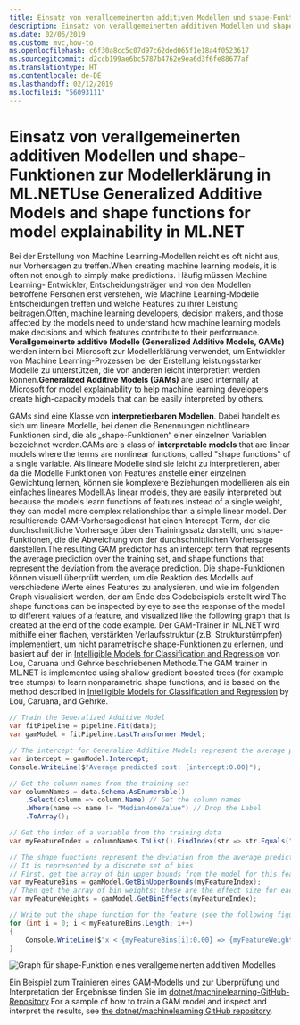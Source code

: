 ```yaml
---
title: Einsatz von verallgemeinerten additiven Modellen und shape-Funktionen zur Modellerklärung in ML.NET
description: Einsatz von verallgemeinerten additiven Modellen und shape-Funktionen zur Modellerklärung in ML.NET
ms.date: 02/06/2019
ms.custom: mvc,how-to
ms.openlocfilehash: c6f30a8cc5c07d97c62ded065f1e18a4f0523617
ms.sourcegitcommit: d2ccb199ae6bc5787b4762e9ea6d3f6fe88677af
ms.translationtype: HT
ms.contentlocale: de-DE
ms.lasthandoff: 02/12/2019
ms.locfileid: "56093111"
---
```

# <a name="use-generalized-additive-models-and-shape-functions-for-model-explainability-in-mlnet"></a><span data-ttu-id="5e11b-103">Einsatz von verallgemeinerten additiven Modellen und shape-Funktionen zur Modellerklärung in ML.NET</span><span class="sxs-lookup"><span data-stu-id="5e11b-103">Use Generalized Additive Models and shape functions for model explainability in ML.NET</span></span>

<span data-ttu-id="5e11b-104">Bei der Erstellung von Machine Learning-Modellen reicht es oft nicht aus, nur Vorhersagen zu treffen.</span><span class="sxs-lookup"><span data-stu-id="5e11b-104">When creating machine learning models, it is often not enough to simply make predictions.</span></span> <span data-ttu-id="5e11b-105">Häufig müssen Machine Learning- Entwickler, Entscheidungsträger und von den Modellen betroffene Personen erst verstehen, wie Machine Learning-Modelle Entscheidungen treffen und welche Features zu ihrer Leistung beitragen.</span><span class="sxs-lookup"><span data-stu-id="5e11b-105">Often, machine learning developers, decision makers, and those affected by the models need to understand how machine learning models make decisions and which features contribute to their performance.</span></span> <span data-ttu-id="5e11b-106">**Verallgemeinerte additive Modelle (Generalized Additive Models, GAMs)** werden intern bei Microsoft zur Modellerklärung verwendet, um Entwickler von Machine Learning-Prozessen bei der Erstellung leistungsstarker Modelle zu unterstützen, die von anderen leicht interpretiert werden können.</span><span class="sxs-lookup"><span data-stu-id="5e11b-106">**Generalized Additive Models (GAMs)** are used internally at Microsoft for model explainability to help machine learning developers create high-capacity models that can be easily interpreted by others.</span></span>

<span data-ttu-id="5e11b-107">GAMs sind eine Klasse von **interpretierbaren Modellen**. Dabei handelt es sich um lineare Modelle, bei denen die Benennungen nichtlineare Funktionen sind, die als „shape-Funktionen“ einer einzelnen Variablen bezeichnet werden.</span><span class="sxs-lookup"><span data-stu-id="5e11b-107">GAMs are a class of **interpretable models** that are linear models where the terms are nonlinear functions, called "shape functions" of a single variable.</span></span> <span data-ttu-id="5e11b-108">Als lineare Modelle sind sie leicht zu interpretieren, aber da die Modelle Funktionen von Features anstelle einer einzelnen Gewichtung lernen, können sie komplexere Beziehungen modellieren als ein einfaches lineares Modell.</span><span class="sxs-lookup"><span data-stu-id="5e11b-108">As linear models, they are easily interpreted but because the models learn functions of features instead of a single weight, they can model more complex relationships than a simple linear model.</span></span> <span data-ttu-id="5e11b-109">Der resultierende GAM-Vorhersagedienst hat einen Intercept-Term, der die durchschnittliche Vorhersage über den Trainingssatz darstellt, und shape-Funktionen, die die Abweichung von der durchschnittlichen Vorhersage darstellen.</span><span class="sxs-lookup"><span data-stu-id="5e11b-109">The resulting GAM predictor has an intercept term that represents the average prediction over the training set, and shape functions that represent the deviation from the average prediction.</span></span> <span data-ttu-id="5e11b-110">Die shape-Funktionen können visuell überprüft werden, um die Reaktion des Modells auf verschiedene Werte eines Features zu analysieren, und wie im folgenden Graph visualisiert werden, der am Ende des Codebeispiels erstellt wird.</span><span class="sxs-lookup"><span data-stu-id="5e11b-110">The shape functions can be inspected by eye to see the response of the model to different values of a feature, and visualized like the following graph that is created at the end of the code example.</span></span> <span data-ttu-id="5e11b-111">Der GAM-Trainer in ML.NET wird mithilfe einer flachen, verstärkten Verlaufsstruktur (z.B. Strukturstümpfen) implementiert, um nicht parametrische shape-Funktionen zu erlernen, und basiert auf der in [Intelligible Models for Classification and Regression](https://www.cs.cornell.edu/~yinlou/papers/lou-kdd12.pdf) von Lou, Caruana und Gehrke beschriebenen Methode.</span><span class="sxs-lookup"><span data-stu-id="5e11b-111">The GAM trainer in ML.NET is implemented using shallow gradient boosted trees (for example tree stumps) to learn nonparametric shape functions, and is based on the method described in [Intelligible Models for Classification and Regression](https://www.cs.cornell.edu/~yinlou/papers/lou-kdd12.pdf) by Lou, Caruana, and Gehrke.</span></span>

```csharp
// Train the Generalized Additive Model
var fitPipeline = pipeline.Fit(data);
var gamModel = fitPipeline.LastTransformer.Model;

// The intercept for Generalize Additive Models represent the average prediction for the training data
var intercept = gamModel.Intercept;
Console.WriteLine($"Average predicted cost: {intercept:0.00}");

// Get the column names from the training set
var columnNames = data.Schema.AsEnumerable()
    .Select(column => column.Name) // Get the column names
    .Where(name => name != "MedianHomeValue") // Drop the Label
    .ToArray();

// Get the index of a variable from the training data
var myFeatureIndex = columnNames.ToList().FindIndex(str => str.Equals("MyFeature"));

// The shape functions represent the deviation from the average prediction as a function of the feature value
// It is represented by a discrete set of bins
// First, get the array of bin upper bounds from the model for this feature
var myFeatureBins = gamModel.GetBinUpperBounds(myFeatureIndex);
// Then get the array of bin weights; these are the effect size for each bin
var myFeatureWeights = gamModel.GetBinEffects(myFeatureIndex);

// Write out the shape function for the feature (see the following figure for what this looks like)
for (int i = 0; i < myFeatureBins.Length; i++)
{
    Console.WriteLine($"x < {myFeatureBins[i]:0.00} => {myFeatureWeights[i]:0.000}");
}
```

![Graph für shape-Funktion eines verallgemeinerten additiven Modelles](./media/use-gams-for-model-explainability/gam-shape-function-graph.png)

<span data-ttu-id="5e11b-113">Ein Beispiel zum Trainieren eines GAM-Modells und zur Überprüfung und Interpretation der Ergebnisse finden Sie im [dotnet/machinelearning-GitHub-Repository](https://github.com/dotnet/machinelearning/blob/master/docs/samples/Microsoft.ML.Samples/Dynamic/GeneralizedAdditiveModels.cs).</span><span class="sxs-lookup"><span data-stu-id="5e11b-113">For a sample of how to train a GAM model and inspect and interpret the results, see [the dotnet/machinelearning GitHub repository](https://github.com/dotnet/machinelearning/blob/master/docs/samples/Microsoft.ML.Samples/Dynamic/GeneralizedAdditiveModels.cs).</span></span>
